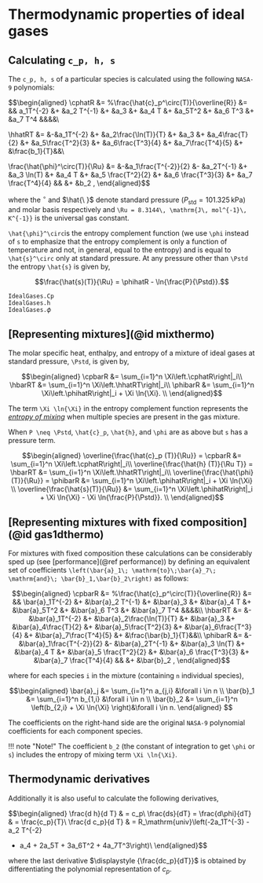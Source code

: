 # Thermodynamic properties of ideal gases

## Calculating ``c_p, h, s``
The ``c_p, h, s`` of a particular species is calculated using the following `NASA-9` polynomials:

$$\begin{aligned}
\cphatR &= %\frac{\hat{c}_p^\circ(T)}{\overline{R}} &=
&& a_1T^{-2}
&+ &a_2 T^{-1} 
&+ &a_3 
&+ &a_4 T 
&+ &a_5T^2 
&+ &a_6 T^3 
&+ &a_7 T^4 &&&&\\
   
\hhatRT &= 
&-&a_1T^{-2}
&+ &a_2\frac{\ln(T)}{T}
&+ &a_3 
&+ &a_4\frac{T}{2} 
&+ &a_5\frac{T^2}{3} 
&+ &a_6\frac{T^3}{4} 
&+ &a_7\frac{T^4}{5} 
&+ &\frac{b_1}{T}&&\\

\frac{\hat{\phi}^\circ(T)}{\Ru} &= 
&-&a_1\frac{T^{-2}}{2}
&- &a_2T^{-1} 
&+ &a_3 \ln(T) 
&+ &a_4 T 
&+ &a_5 \frac{T^2}{2} 
&+ &a_6 \frac{T^3}{3} 
&+ &a_7 \frac{T^4}{4} &&
&+ &b_2 ,
 \end{aligned}$$

where the $^\circ$ and $\hat{\ }$ denote standard pressure ($P_\mathrm{std}=101.325\, \mathrm{kPa}$) and molar basis respectively and ``\Ru = 8.3144\, \mathrm{J\, mol^{-1}\,  K^{-1}}`` is the universal gas constant. 

``\hat{\phi}^\circ``is the entropy complement function (we use ``\phi`` instead of ``s`` to emphasize that the entropy complement is only a function of temperature and not, in general, equal to the entropy) and is equal to ``\hat{s}^\circ`` only at standard pressure. At any pressure other than ``\Pstd`` the entropy ``\hat{s}`` is given by,

```math
\frac{\hat{s}(T)}{\Ru} = \phihatR - \ln{\frac{P}{\Pstd}}.
```


```@docs
IdealGases.Cp
IdealGases.h
IdealGases.𝜙
```

## [Representing mixtures](@id mixthermo)

The molar specific heat, enthalpy, and entropy of a mixture of ideal gases at standard pressure, ``\Pstd``, is given by,

```math
\begin{aligned}
\cpbarR &= \sum_{i=1}^n \Xi\left.\cphatR\right|_i\\
\hbarRT &= \sum_{i=1}^n \Xi\left.\hhatRT\right|_i\\
\phibarR &= \sum_{i=1}^n \Xi\left.\phihatR\right|_i + \Xi \ln{\Xi}.
\\

\end{aligned}
```
The term ``\Xi \ln{\Xi}`` in the entropy complement function represents the [*entropy of mixing*](https://en.wikipedia.org/wiki/Entropy_of_mixing) when multiple species are present in the gas mixture.

When ``P \neq \Pstd``, ``\hat{c}_p``, ``\hat{h}``, and ``\phi`` are as above but ``s`` has a pressure term.

```math
\begin{aligned}
\overline{\frac{\hat{c}_p (T)}{\Ru}} = \cpbarR &= \sum_{i=1}^n \Xi\left.\cphatR\right|_i\\
\overline{\frac{\hat{h} (T)}{\Ru T}} = \hbarRT &= \sum_{i=1}^n \Xi\left.\hhatRT\right|_i\\
\overline{\frac{\hat{\phi}(T)}{\Ru}} = \phibarR &= \sum_{i=1}^n \Xi\left.\phihatR\right|_i + \Xi \ln{\Xi} \\
\overline{\frac{\hat{s}(T)}{\Ru}} &= \sum_{i=1}^n \Xi\left.\phihatR\right|_i + \Xi \ln{\Xi} - \Xi \ln{\frac{P}{\Pstd}}.
\\

\end{aligned}
```

## [Representing mixtures with fixed composition](@id gas1dthermo)

For mixtures with fixed composition these calculations can be considerably sped up (see [performance](@ref performance)) by defining an equivalent set of coefficients ``\left(\bar{a}_1\; \mathrm{to}\;\bar{a}_7\; \mathrm{and}\; \bar{b}_1,\bar{b}_2\right)`` as follows:

```math
\begin{aligned}
\cpbarR &= %\frac{\hat{c}_p^\circ(T)}{\overline{R}} &=
&&  \bar{a}_1T^{-2}
&+ &\bar{a}_2 T^{-1} 
&+ &\bar{a}_3 
&+ &\bar{a}_4 T 
&+ &\bar{a}_5T^2 
&+ &\bar{a}_6 T^3 
&+ &\bar{a}_7 T^4 &&&&\\
   
\hbarRT &= 
&- &\bar{a}_1T^{-2}
&+ &\bar{a}_2\frac{\ln(T)}{T}
&+ &\bar{a}_3 
&+ &\bar{a}_4\frac{T}{2} 
&+ &\bar{a}_5\frac{T^2}{3} 
&+ &\bar{a}_6\frac{T^3}{4} 
&+ &\bar{a}_7\frac{T^4}{5} 
&+ &\frac{\bar{b}_1}{T}&&\\

\phibarR &= 
&- &\bar{a}_1\frac{T^{-2}}{2}
&- &\bar{a}_2T^{-1} 
&+ &\bar{a}_3 \ln(T) 
&+ &\bar{a}_4 T 
&+ &\bar{a}_5 \frac{T^2}{2} 
&+ &\bar{a}_6 \frac{T^3}{3} 
&+ &\bar{a}_7 \frac{T^4}{4} &&
&+ &\bar{b}_2 ,
 \end{aligned}
```

where for each species ``i`` in the mixture (containing ``n`` individual species),

```math
\begin{aligned}
\bar{a}_j &= \sum_{i=1}^n a_{j,i} &\forall i \in n \\
\bar{b}_1 &= \sum_{i=1}^n b_{1,i} &\forall i \in n \\
\bar{b}_2 &= \sum_{i=1}^n \left(b_{2,i} + \Xi \ln{\Xi} \right)&\forall i \in n.
\end{aligned}

```

The coefficients on the right-hand side are the original `NASA-9`
polynomial coefficients for each component species.

!!! note "Note!"
    The coefficient ``b_2`` (the constant of integration to get ``\phi`` or ``s``) includes the entropy of mixing term ``\Xi \ln{\Xi}``.

## Thermodynamic derivatives
Additionally it is also useful to calculate the following derivatives,

$$\begin{aligned}
\frac{d h}{d T} & = c_p\\
\frac{ds}{dT} = \frac{d\phi}{dT} & = \frac{c_p}{T}\\
\frac{d c_p}{d T} & = R_\mathrm{univ}\left(-2a_1T^{-3} - a_2 T^{-2} 
+ a_4 + 2a_5T + 3a_6T^2 + 4a_7T^3\right)\\
\end{aligned}$$

where the last derivative $\displaystyle {\frac{dc_p}{dT}}$ is obtained by differentiating 
the polynomial representation of $c_p$.
